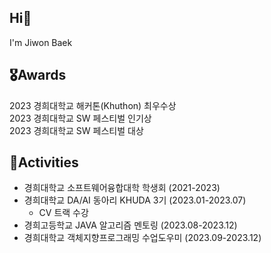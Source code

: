 ## Hi🤗
I'm Jiwon Baek

## 🎖️Awards
2023 경희대학교 해커톤(Khuthon) 최우수상<br>
2023 경희대학교 SW 페스티벌 인기상<br>
2023 경희대학교 SW 페스티벌 대상

## 👥Activities
- 경희대학교 소프트웨어융합대학 학생회 (2021-2023)
- 경희대학교 DA/AI 동아리 KHUDA 3기 (2023.01-2023.07)
  - CV 트랙 수강
- 경희고등학교 JAVA 알고리즘 멘토링 (2023.08-2023.12)
- 경희대학교 객체지향프로그래밍 수업도우미 (2023.09-2023.12)
